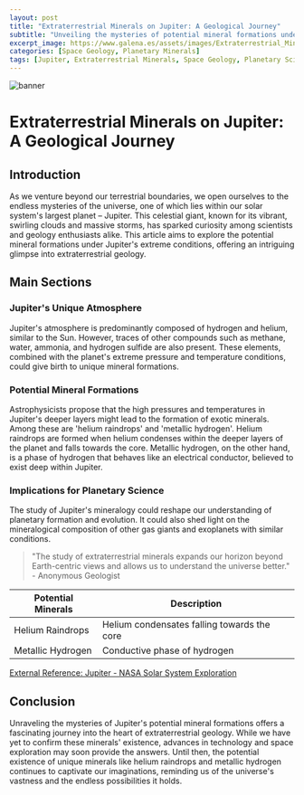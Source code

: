 ```yaml
---
layout: post
title: "Extraterrestrial Minerals on Jupiter: A Geological Journey"
subtitle: "Unveiling the mysteries of potential mineral formations under Jupiter's extreme conditions"
excerpt_image: https://www.galena.es/assets/images/Extraterrestrial_Minerals_on_Jupiter.png
categories: [Space Geology, Planetary Minerals]
tags: [Jupiter, Extraterrestrial Minerals, Space Geology, Planetary Science]
---
```


![banner](https://www.galena.es/assets/images/Extraterrestrial_Minerals_on_Jupiter.png "An artistic representation of Jupiter's atmosphere, showcasing vibrant swirling clouds and intense storms, with a focus on the potential mineral formations beneath its surface, highlighting the unique geological processes that could occur under extreme pressure and temperature conditions.")

# Extraterrestrial Minerals on Jupiter: A Geological Journey

## Introduction

As we venture beyond our terrestrial boundaries, we open ourselves to the endless mysteries of the universe, one of which lies within our solar system's largest planet – Jupiter. This celestial giant, known for its vibrant, swirling clouds and massive storms, has sparked curiosity among scientists and geology enthusiasts alike. This article aims to explore the potential mineral formations under Jupiter's extreme conditions, offering an intriguing glimpse into extraterrestrial geology.

## Main Sections

### Jupiter's Unique Atmosphere

Jupiter's atmosphere is predominantly composed of hydrogen and helium, similar to the Sun. However, traces of other compounds such as methane, water, ammonia, and hydrogen sulfide are also present. These elements, combined with the planet's extreme pressure and temperature conditions, could give birth to unique mineral formations.

### Potential Mineral Formations

Astrophysicists propose that the high pressures and temperatures in Jupiter's deeper layers might lead to the formation of exotic minerals. Among these are 'helium raindrops' and 'metallic hydrogen'. Helium raindrops are formed when helium condenses within the deeper layers of the planet and falls towards the core. Metallic hydrogen, on the other hand, is a phase of hydrogen that behaves like an electrical conductor, believed to exist deep within Jupiter.

### Implications for Planetary Science

The study of Jupiter's mineralogy could reshape our understanding of planetary formation and evolution. It could also shed light on the mineralogical composition of other gas giants and exoplanets with similar conditions.

> "The study of extraterrestrial minerals expands our horizon beyond Earth-centric views and allows us to understand the universe better." - Anonymous Geologist

| Potential Minerals | Description |
| --- | --- |
| Helium Raindrops | Helium condensates falling towards the core |
| Metallic Hydrogen | Conductive phase of hydrogen |

[External Reference: Jupiter - NASA Solar System Exploration](https://solarsystem.nasa.gov/planets/jupiter/overview/)

## Conclusion

Unraveling the mysteries of Jupiter's potential mineral formations offers a fascinating journey into the heart of extraterrestrial geology. While we have yet to confirm these minerals' existence, advances in technology and space exploration may soon provide the answers. Until then, the potential existence of unique minerals like helium raindrops and metallic hydrogen continues to captivate our imaginations, reminding us of the universe's vastness and the endless possibilities it holds.
